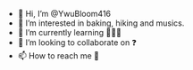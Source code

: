 - 👋 Hi, I’m @YwuBloom416
- 👀 I’m interested in baking, hiking and musics.
- 🌱 I’m currently learning 👩🏻‍💻
- 💞️ I’m looking to collaborate on ❓
- 📫 How to reach me 🔅

<!---
YwuBloom416/YwuBloom416 is a ✨ special ✨ repository because its `README.md` (this file) appears on your GitHub profile.
You can click the Preview link to take a look at your changes.
--->
